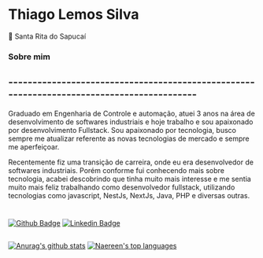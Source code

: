 # Thiago Lemos Silva
📍 Santa Rita do Sapucaí



### Sobre mim
## ------------------------------------------------------------------------------------------
Graduado em Engenharia de Controle e automação, atuei 3 anos na área de desenvolvimento de softwares industriais e hoje trabalho e sou apaixonado por desenvolvimento Fullstack.
Sou apaixonado por tecnologia, busco sempre me atualizar referente as novas tecnologias de mercado e sempre me aperfeiçoar.

Recentemente fiz uma transição de carreira, onde eu era desenvolvedor de softwares industriais. Porém conforme fui conhecendo mais sobre tecnologia, acabei descobrindo que tinha muito mais interesse e me sentia muito mais feliz trabalhando como desenvolvedor fullstack, utilizando tecnologias como javascript, NestJs, NextJs, Java, PHP e diversas outras.
#

[![Github Badge](https://img.shields.io/badge/-Github-000?style=flat-square&logo=Github&logoColor=white&link=https://github.com/Thiagolemos1995)](https://github.com/Thiagolemos1995)
[![Linkedin Badge](https://img.shields.io/badge/-LinkedIn-blue?style=flat-square&logo=Linkedin&logoColor=white&link=https://www.linkedin.com/in/thiago-lemos-silva-835983105/)](https://www.linkedin.com/in/thiago-lemos-silva-835983105/)

## 

[![Anurag's github stats](https://github-readme-stats.vercel.app/api?username=Thiagolemos1995&theme=blue-green)](https://github.com/anuraghazra/github-readme-stats)
[![Naereen's top languages](https://github-readme-stats.vercel.app/api/top-langs/?username=Thiagolemos1995&theme=blue-green)](https://github.com/anuraghazra/github-readme-stats)

